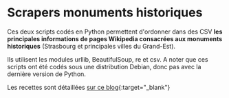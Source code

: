 # Scrapers monuments historiques

Ces deux scripts codés en Python permettent d'ordonner dans des CSV **les principales informations de pages Wikipedia consacrées aux monuments historiques** (Strasbourg et principales villes du Grand-Est).

Ils utilisent les modules urllib, BeautifulSoup, re et csv. A noter que ces scripts ont été codés sous une distribution Debian, donc pas avec la dernière version de Python.

Les recettes sont détaillées [sur ce blog](){:target="_blank"}
